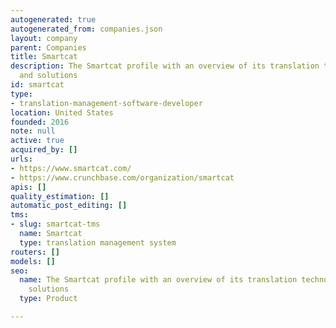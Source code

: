 ```yaml
---
autogenerated: true
autogenerated_from: companies.json
layout: company
parent: Companies
title: Smartcat
description: The Smartcat profile with an overview of its translation technologies
  and solutions
id: smartcat
type:
- translation-management-software-developer
location: United States
founded: 2016
note: null
active: true
acquired_by: []
urls:
- https://www.smartcat.com/
- https://www.crunchbase.com/organization/smartcat
apis: []
quality_estimation: []
automatic_post_editing: []
tms:
- slug: smartcat-tms
  name: Smartcat
  type: translation management system
routers: []
models: []
seo:
  name: The Smartcat profile with an overview of its translation technologies and
    solutions
  type: Product

---
```


